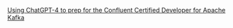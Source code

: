 [Using ChatGPT-4 to prep for the Confluent Certified Developer for Apache Kafka](https://chat.openai.com/share/0863226f-bcfe-4347-a239-dd529ebf7f4c)


